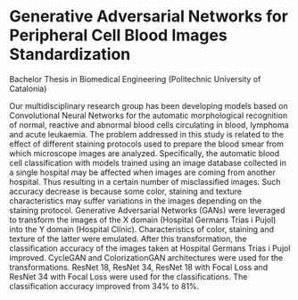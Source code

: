# Generative Adversarial Networks for Peripheral Cell Blood Images Standardization

Bachelor Thesis in Biomedical Engineering (Politechnic University of Catalonia)

Our multidisciplinary research group has been developing
models based on Convolutional Neural Networks for the
automatic morphological recognition of normal, reactive and
abnormal blood cells circulating in blood, lymphoma and acute
leukaemia.
The problem addressed in this study is related to the effect of
different staining protocols used to prepare the blood smear from
which microscope images are analyzed. Specifically, the
automatic blood cell classification with models trained using an
image database collected in a single hospital may be affected
when images are coming from another hospital. Thus resulting in
a certain number of misclassified images. Such accuracy decrease
is because some color, staining and texture characteristics may
suffer variations in the images depending on the staining protocol.
Generative Adversarial Networks (GANs) were leveraged to
transform the images of the X domain (Hospital Germans Trias i
Pujol) into the Y domain (Hospital Clínic). Characteristics of
color, staining and texture of the latter were emulated. After this
transformation, the classification accuracy of the images taken at
Hospital Germans Trias i Pujol improved. CycleGAN and
ColorizationGAN architectures were used for the transformations.
ResNet 18, ResNet 34, ResNet 18 with Focal Loss and ResNet 34
with Focal Loss were used for the classifications. The
classification accuracy improved from 34% to 81%.
